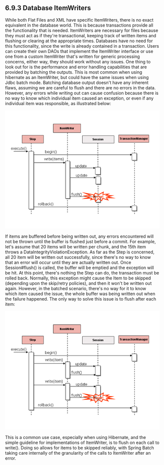 ## 6.9.3 Database ItemWriters ##

While both Flat Files and XML have specific ItemWriters, there is no exact equivalent in the database world. This is because transactions provide all the functionality that is needed. ItemWriters are necessary for files because they must act as if they're transactional, keeping track of written items and flushing or clearing at the appropriate times. Databases have no need for this functionality, since the write is already contained in a transaction. Users can create their own DAOs that implement the ItemWriter interface or use one from a custom ItemWriter that's written for generic processing concerns, either way, they should work without any issues. One thing to look out for is the performance and error handling capabilities that are provided by batching the outputs. This is most common when using hibernate as an ItemWriter, but could have the same issues when using Jdbc batch mode. Batching database output doesn't have any inherent flaws, assuming we are careful to flush and there are no errors in the data. However, any errors while writing out can cause confusion because there is no way to know which individual item caused an exception, or even if any individual item was responsible, as illustrated below:

![刷新缓冲时出错](./69_3_1_errorOnFlush.png)

If items are buffered before being written out, any errors encountered will not be thrown until the buffer is flushed just before a commit. For example, let's assume that 20 items will be written per chunk, and the 15th item throws a DataIntegrityViolationException. As far as the Step is concerned, all 20 item will be written out successfully, since there's no way to know that an error will occur until they are actually written out. Once Session#flush() is called, the buffer will be emptied and the exception will be hit. At this point, there's nothing the Step can do, the transaction must be rolled back. Normally, this exception might cause the Item to be skipped (depending upon the skip/retry policies), and then it won't be written out again. However, in the batched scenario, there's no way for it to know which item caused the issue, the whole buffer was being written out when the failure happened. The only way to solve this issue is to flush after each item:

![刷新缓冲时出错](./69_3_2_errorOnWrite.png)


This is a common use case, especially when using Hibernate, and the simple guideline for implementations of ItemWriter, is to flush on each call to write(). Doing so allows for items to be skipped reliably, with Spring Batch taking care internally of the granularity of the calls to ItemWriter after an error.


